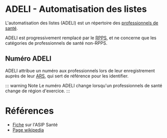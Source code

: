 # ADELI - Automatisation des listes
<!-- SPDX-License-Identifier: MPL-2.0 -->

L'automatisation des listes (ADELI) est un répertoire des [professionnels de santé](PS.md).
 
ADELI est progressivement remplacé par le [RPPS](RPPS.md), et ne concerne que les catégories de professionnels de santé non-RPPS.

## Numéro ADELI

ADELI attribue un numéro aux professionnels lors de leur enregistrement auprès de leur [ARS](ARS.md), qui sert de référence pour les identifier.

::: warning Note
Le numéro ADELI change lorsqu'un professionnels de santé change de région d'exercice.
:::

# Références

- [Fiche](https://esante.gouv.fr/securite/annuaire-sante/rpps-adeli) sur l'ASIP Santé
- [Page wikipedia](https://fr.wikipedia.org/wiki/Automatisation_des_listes)
